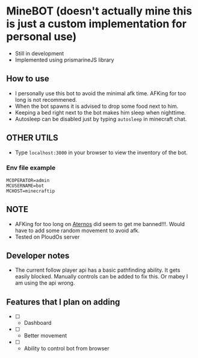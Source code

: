 # MineBOT (doesn't actually mine this is just a custom implementation for personal use)
* Still in development
* Implemented using prismarineJS library

## How to use
* I personally use this bot to avoid the minimal afk time. AFKing for too long is not recommened.
* When the bot spawns it is advised to drop some food next to him.
* Keeping a bed right next to the bot makes him sleep when nighttime.
* Autosleep can be disabled just by typing `autosleep` in minecraft chat.

## OTHER UTILS
* Type `localhost:3000` in your browser to view the inventory of the bot.

### Env file example

```
MCOPERATOR=admin
MCUSERNAME=bot
MCHOST=minecraftip
```

## NOTE
* AFKing for too long on [Aternos](https://aternos.org/:en/) did seem to get me banned!!!. Would have to add some random movement to avoid afk.
* Tested on PloudOs server

## Developer notes
* The current follow player api has a basic pathfinding ability. It gets easily blocked. Manually controls can be added to fix this. Or mabey I am using the api wrong.

## Features that I plan on adding
- [ ] - Dashboard
- [ ] - Better movement
- [ ] - Ability to control bot from browser
